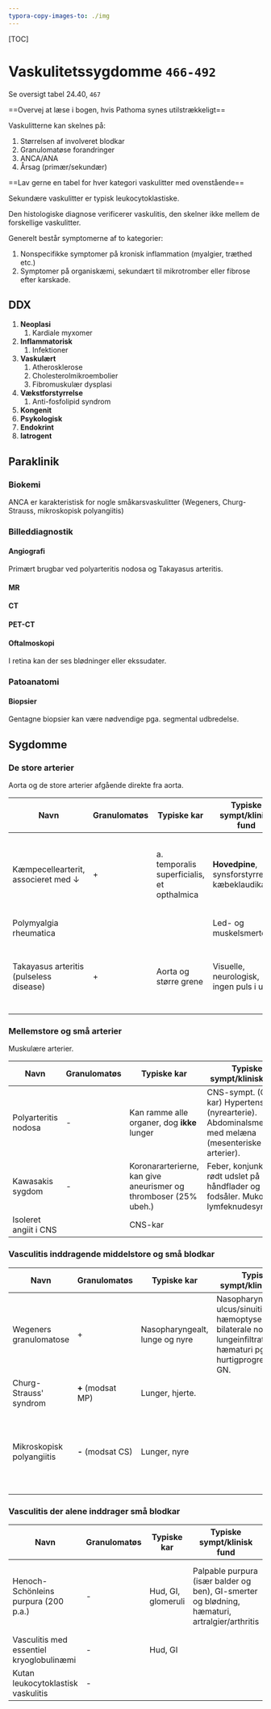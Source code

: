 ```yaml
---
typora-copy-images-to: ./img
---
```


[TOC]

# Vaskulitetssygdomme `466-492`

Se oversigt tabel 24.40, `467`

==Overvej at læse i bogen, hvis Pathoma synes utilstrækkeligt==

Vaskulitterne kan skelnes på:

1. Størrelsen af involveret blodkar
2. Granulomatøse forandringer
3. ANCA/ANA
4. Årsag (primær/sekundær)

==Lav gerne en tabel for hver kategori vaskulitter med ovenstående==

Sekundære vaskulitter er typisk leukocytoklastiske.

Den histologiske diagnose verificerer vaskulitis, den skelner ikke mellem de forskellige vaskulitter.

Generelt består symptomerne af to kategorier:

1. Nonspecifikke symptomer på kronisk inflammation (myalgier, træthed etc.)
2. Symptomer på organiskæmi, sekundært til mikrotromber eller fibrose efter karskade.

## DDX

1. **Neoplasi**
   1. Kardiale myxomer
2. **Inflammatorisk**
   1. Infektioner
3. **Vaskulært**
   1. Atherosklerose
   2. Cholesterolmikroembolier
   3. Fibromuskulær dysplasi
4. **Vækstforstyrrelse**
   1. Anti-fosfolipid syndrom
5. **Kongenit**
6. **Psykologisk**
7. **Endokrint**
8. **Iatrogent**

## Paraklinik

### Biokemi

ANCA er karakteristisk for nogle småkarsvaskulitter (Wegeners, Churg-Strauss, mikroskopisk polyangiitis)

### Billeddiagnostik

#### Angiografi

Primært brugbar ved polyarteritis nodosa og Takayasus arteritis.

#### MR

#### CT

#### PET-CT

#### Oftalmoskopi

I retina kan der ses blødninger eller ekssudater.

### Patoanatomi

#### Biopsier

Gentagne biopsier kan være nødvendige pga. segmental udbredelse.

## Sygdomme

### De store arterier

Aorta og de store arterier afgående direkte fra aorta.

| Navn                                    | Granulomatøs | Typiske kar                              | Typiske sympt/klinisk fund               | Misc                                     |
| --------------------------------------- | ------------ | ---------------------------------------- | ---------------------------------------- | ---------------------------------------- |
| Kæmpecellearterit, associeret med ↓     | +            | a. temporalis superficialis, et opthalmica | **Hovedpine**, synsforstyrrelser, kæbeklaudikation | Hyppigst vaskulitis i >50, primært ♀. Corticosteroider indiceret ved **mistanke** pga. høj risiko for blindhed ubeh. |
| Polymyalgia rheumatica                  |              |                                          | Led- og muskelsmerter                    |                                          |
| Takayasus arteritis (pulseless disease) | +            | Aorta og større grene                    | Visuelle, neurologisk, ingen puls i ue.  | Ligner kæmpecellearterit meget, to undtagelser. 1. Alder < 50 år. 2., aorta og større grene. |

### Mellemstore og små arterier

Muskulære arterier.

| Navn                  | Granulomatøs | Typiske kar                              | Typiske sympt/klinisk fund               | Misc                                     |
| --------------------- | ------------ | ---------------------------------------- | ---------------------------------------- | ---------------------------------------- |
| Polyarteritis nodosa  | -            | Kan ramme alle organer, dog **ikke** lunger | CNS-sympt. (CNS-kar) Hypertension (nyrearterie). Abdominalsmerter med melæna (mesenteriske arterier). | Nekrotiserende. Associeret med aktuel serum-HBsAg. Typisk yngre voksne. Fatal ubeh. |
| Kawasakis sygdom      | -            | Koronararterierne, kan give aneurismer og thromboser (25% ubeh.) | Feber, konjunktivitis, rødt udslet på håndflader og fodsåler. Mukokutan lymfeknudesyndrom. | Typisk børn < 4 år. Meget nonspecifikke sympt. |
| Isoleret angiit i CNS |              | CNS-kar                                  |                                          |                                          |

### Vasculitis inddragende middelstore og små blodkar

| Navn                      | Granulomatøs      | Typiske kar                    | Typiske sympt/klinisk fund               | ANCA                                     | Misc                                     |
| ------------------------- | ----------------- | ------------------------------ | ---------------------------------------- | ---------------------------------------- | ---------------------------------------- |
| Wegeners granulomatose    | +                 | Nasopharyngealt, lunge og nyre | Nasopharyngealt ulcus/sinuitis, hæmoptyse med bilaterale nodulære lungeinfiltrater, hæmaturi pga. hurtigprogredierende GN. | + (**C**-ANCA, korrelerer med sygdomsprogression) | +Glomerulonefritis. Recidiv hyppig.      |
| Churg-Strauss' syndrom    | **+** (modsat MP) | Lunger, hjerte.                |                                          | + (**P**-ANCA, korrelerer med sygdomsprogression) | **Eosinofilrig**, associeret med **asthma** bronchiale |
| Mikroskopisk polyangiitis | **-** (modsat CS) | Lunger, nyre                   |                                          | + (**P**-ANCA, korrelerer med sygdomsprogression) | Ligesom WG, men uden nasopharyngeal involvering og granulomer. +Glomerulonefritis. Nekrotiserende. Recidiv hyppig. |

### Vasculitis der alene inddrager små blodkar

| Navn                                     | Granulomatøs | Typiske kar        | Typiske sympt/klinisk fund               | Misc                                     |
| ---------------------------------------- | ------------ | ------------------ | ---------------------------------------- | ---------------------------------------- |
| Henoch-Schönleins purpura (200 p.a.)     | -            | Hud, GI, glomeruli | Palpable purpura (især balder og ben), GI-smerter og blødning, hæmaturi, artralgier/arthritis | IgA-immunkompleksaflejringer. Giver IgA-glomerulonefritis. **Hyppigste vaskulitis i børn**. Hudsymptomerne er **obligate**. Primært i børn. |
| Vasculitis med essentiel kryoglobulinæmi | -            | Hud, GI            |                                          | Kryoglobulinaflejringer i små kar        |
| Kutan leukocytoklastisk vaskulitis       | -            |                    |                                          |                                          |

